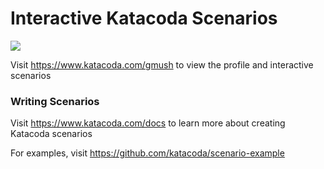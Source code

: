 # Interactive Katacoda Scenarios

[![](http://shields.katacoda.com/katacoda/gmush/count.svg)](https://www.katacoda.com/gmush "Get your profile on Katacoda.com")

Visit https://www.katacoda.com/gmush to view the profile and interactive scenarios

### Writing Scenarios
Visit https://www.katacoda.com/docs to learn more about creating Katacoda scenarios

For examples, visit https://github.com/katacoda/scenario-example
